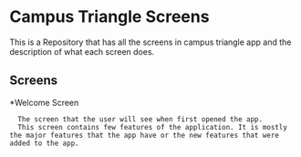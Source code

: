 # Campus Triangle Screens

This is a Repository that has all the screens in campus triangle app and the description of what each screen does.

## Screens

\*Welcome Screen

```en
  The screen that the user will see when first opened the app.
  This screen contains few features of the application. It is mostly the major features that the app have or the new features that were added to the app.
```

